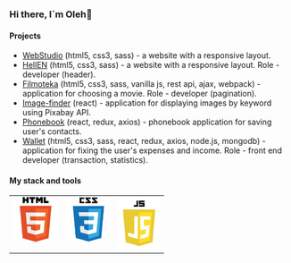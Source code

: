 ### Hi there, I`m Oleh👋

#### Projects

- [WebStudio](https://deoneshka.github.io/goit-markup-hw-08/index.html) (html5, css3, sass) - a website with a responsive layout.
- [HellEN](https://deoneshka.github.io/goit-team-project-html-css/) (html5, css3, sass) - a website with a responsive layout. Role - developer (header).
- [Filmoteka](https://deoneshka.github.io/goit-team-project-js/) (html5, css3, sass, vanilla js, rest api, ajax, webpack) - application for choosing a movie. Role - developer (pagination).
- [Image-finder](https://deoneshka.github.io/goit-react-hw-03-image-finder/) (react) - application for displaying images by keyword using Pixabay API.
- [Phonebook](https://deoneshka-goit-react-hw-09-phonebook.netlify.app/login) (react, redux, axios) - phonebook application for saving user's contacts.
- [Wallet](https://wallet-tpb.netlify.app/login) (html5, css3, sass, react, redux, axios, node.js, mongodb) - application for fixing the user's expenses and income. Role - front end developer (transaction, statistics).

#### My stack and tools


<!-- <img align="left" alt="JavaScript" width="80px" src="./icons/sass.png" />
<img align="left" alt="JavaScript" width="80px" src="./icons/react.png" />
<img align="left" alt="JavaScript" width="80px" src="./icons/redux.png" />
<img align="left" alt="JavaScript" width="80px" src="./icons/react hooks.png" />
<img align="left" alt="JavaScript" width="80px" src="./icons/ts.png" />
<img align="left" alt="JavaScript" width="80px" src="./icons/npm.png" />
<img align="left" alt="JavaScript" width="80px" src="./icons/node.js.png" />
<img align="left" alt="JavaScript" width="80px" src="./icons/mongodb.png" /> -->
<table>
  <tr>
    <td valign="top"><img alt="JavaScript" width="80px" src="./icons/html.png" /></td>
    <td valign="top"><img alt="JavaScript" width="80px" src="./icons/css.png" /></td>
    <td valign="top"><img alt="JavaScript" width="75px" src="./icons/js.png" /></td>
  </tr>
 </table>
